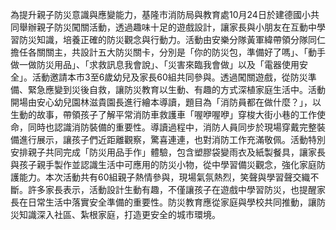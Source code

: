 為提升親子防災意識與應變能力，基隆市消防局與教育處10月24日於建德國小共同舉辦親子防災闖關活動，透過趣味十足的遊戲設計，讓家長與小朋友在互動中學習防災知識，培養正確的防災觀念與行動力。活動由安樂分隊黃軍緯帶領分隊同仁擔任各關關主，共設計五大防災關卡，分別是「你的防災包，準備好了嗎」、「動手做一做防災用品」、「求救訊息我會說」、「災害來臨我會做」以及「電器使用安全」。活動邀請本市3至6歲幼兒及家長60組共同參與。透過闖關遊戲，從防災準備、緊急應變到災後自救，讓防災教育以生動、有趣的方式深植家庭生活中。活動開場由安心幼兒園林滋貴園長進行繪本導讀，題目為「消防員都在做什麼？」，以生動的故事，帶領孩子了解平常消防車救護車「喔咿喔咿」穿梭大街小巷的工作使命，同時也認識消防裝備的重要性。導讀過程中，消防人員同步於現場穿戴完整裝備進行展示，讓孩子們近距離觀察，驚喜連連，也對消防工作充滿敬佩。活動特別安排親子共同完成「防災用品手作」體驗，包含塑膠袋變雨衣及紙製餐具，讓家長與孩子親手製作並認識生活中可應用的防災小物，從中學習備災觀念，強化家庭防護能力。本次活動共有60組親子熱情參與，現場氣氛熱烈，笑聲與學習聲交織不斷。許多家長表示，活動設計生動有趣，不僅讓孩子在遊戲中學習防災，也提醒家長在日常生活中落實安全準備的重要性。防災教育應從家庭與學校共同推動，讓防災知識深入社區、紮根家庭，打造更安全的城市環境。